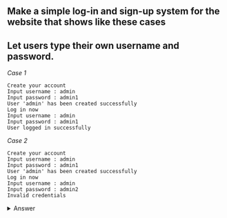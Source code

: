 ## Make a simple log-in and sign-up system for the website that shows like these cases

## Let users type their own username and password.

<em>Case 1</em>
```
Create your account
Input username : admin
Input password : admin1
User 'admin' has been created successfully
Log in now
Input username : admin
Input password : admin1
User logged in successfully
```
<em>Case 2</em>
```
Create your account
Input username : admin
Input password : admin1
User 'admin' has been created successfully
Log in now
Input username : admin
Input password : admin2
Invalid credentials
```

<details>
  <summary>Answer</summary>
  
  ```py
  while True:
      print("Create your account")
      username = input("Input username : ")
      password = input("Input password : ")
      print(f"User '{username}' has been created successfully")
      print("Log in now")
      user_input_username = input("Input username : ")
      user_input_password = input("Input password : ")
      if username == user_input_username and password == user_input_password:
          print("User logged in successfully")
          break
      else:
          print("Invalid credentials")
          break
  ```
</details>

    
